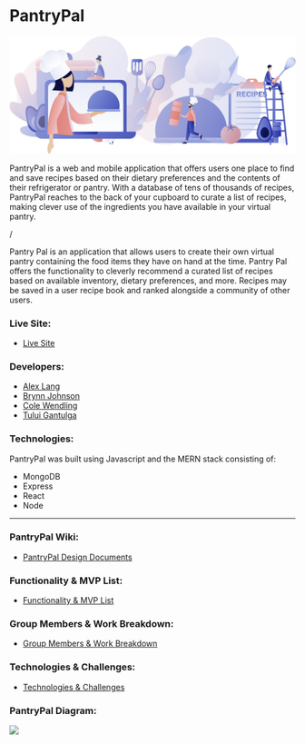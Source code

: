 # PantryPal

![PantryPal landing image](https://github.com/brjohn/PantryPal/blob/master/frontend/public/images/pantrypal.png "Pantry Pal")

PantryPal is a web and mobile application that offers users one place to find and save recipes based on their dietary preferences and the contents of their refrigerator or pantry. With a database of tens of thousands of recipes, PantryPal reaches to the back of your cupboard to curate a list of recipes, making clever use of the ingredients you have available in your virtual pantry. 

/

Pantry Pal is an application that allows users to create their own virtual pantry containing the food items they have on hand at the time. Pantry Pal offers the functionality to cleverly recommend a curated list of recipes based on available inventory, dietary preferences, and more. Recipes may be saved in a user recipe book and ranked alongside a community of other users.


### Live Site:
* [Live Site](https://pantrypal-mern.herokuapp.com/#/)

### Developers:
* [Alex Lang](https://github.com/droid4alex)  
* [Brynn Johnson](https://github.com/brjohn)
* [Cole Wendling](https://github.com/colewendling)
* [Tului Gantulga](https://github.com/Tului2020)

### Technologies:
PantryPal was built using Javascript and the MERN stack consisting of:
* MongoDB
* Express
* React
* Node
___

### PantryPal Wiki:
* [PantryPal Design Documents](https://github.com/brjohn/PantryPal/wiki)

### Functionality & MVP List:
* [Functionality & MVP List](https://github.com/brjohn/PantryPal/wiki/Functionality-&-MVP)

### Group Members & Work Breakdown:
* [Group Members & Work Breakdown](https://github.com/brjohn/PantryPal/wiki/Group-Members-and-Work-Breakdown)

### Technologies & Challenges:
* [Technologies & Challenges](https://github.com/brjohn/PantryPal/wiki/Technologies-&-Challenges)

### PantryPal Diagram:

![](https://www.linkpicture.com/q/pantrypal-wiki-diagram.png)


